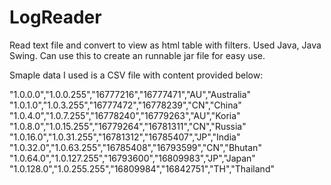 # LogReader
Read text file and convert to view as html table with filters. Used Java, Java Swing. Can use this to create an runnable jar file for easy use.

Smaple data I used is a CSV file with content provided below:

"1.0.0.0","1.0.0.255","16777216","16777471","AU","Australia"
"1.0.1.0","1.0.3.255","16777472","16778239","CN","China"
"1.0.4.0","1.0.7.255","16778240","16779263","AU","Koria"
"1.0.8.0","1.0.15.255","16779264","16781311","CN","Russia"
"1.0.16.0","1.0.31.255","16781312","16785407","JP","India"
"1.0.32.0","1.0.63.255","16785408","16793599","CN","Bhutan"
"1.0.64.0","1.0.127.255","16793600","16809983","JP","Japan"
"1.0.128.0","1.0.255.255","16809984","16842751","TH","Thailand"
